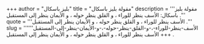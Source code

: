 +++
author = "بليز باسكال"
title = "مقولة بليز باسكال"
description = '''مقولة بليز باسكال: الأسف ينظر للوراء ، و القلق ينظر حوله ، و الأيمان ينظر إلى المستقبل .'''
quote = '''الأسف ينظر للوراء ، و القلق ينظر حوله ، و الأيمان ينظر إلى المستقبل .'''
slug = '''الأسف-ينظر-للوراء-،-و-القلق-ينظر-حوله-،-و-الأيمان-ينظر-إلى-المستقبل'''
+++
الأسف ينظر للوراء ، و القلق ينظر حوله ، و الأيمان ينظر إلى المستقبل .
